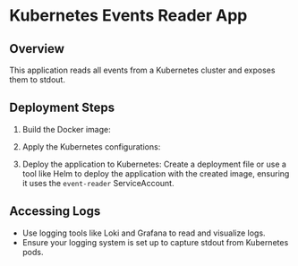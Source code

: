 # Kubernetes Events Reader App

## Overview
This application reads all events from a Kubernetes cluster and exposes them to stdout.

## Deployment Steps

1. Build the Docker image:

2. Apply the Kubernetes configurations:

3. Deploy the application to Kubernetes:
Create a deployment file or use a tool like Helm to deploy the application with the created image, ensuring it uses the `event-reader` ServiceAccount.

## Accessing Logs
- Use logging tools like Loki and Grafana to read and visualize logs.
- Ensure your logging system is set up to capture stdout from Kubernetes pods.
